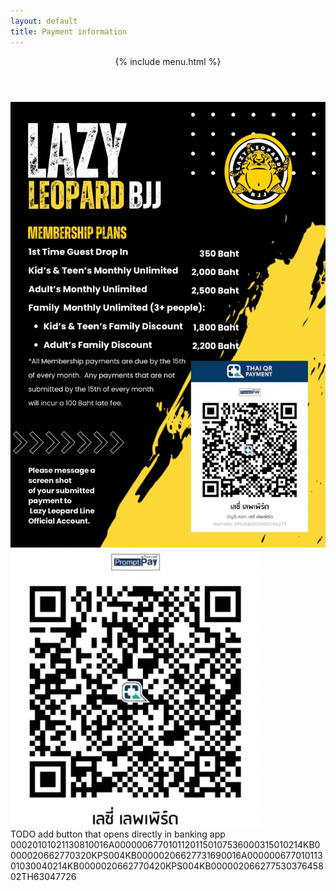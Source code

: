 ```yaml
---
layout: default
title: Payment information
---
```


<header class="site-masthead">
  {% include menu.html %}
</header>

<!-- <figure> -->
<div>
  <img src="./assets/images/payQR.webp" alt="QR code" styles="width:100%;" />
  <img src="./assets/images/payQR_scan.webp" alt="QR code" styles="width:100%;" />
</div>
TODO add button that opens directly in banking app 
00020101021130810016A00000067701011201150107536000315010214KB0000020662770320KPS004KB00000206627731690016A00000067701011301030040214KB0000020662770420KPS004KB00000206627753037645802TH63047726
  <!-- <figcaption>
    Payment Information
  </figcaption>
</figure> -->
